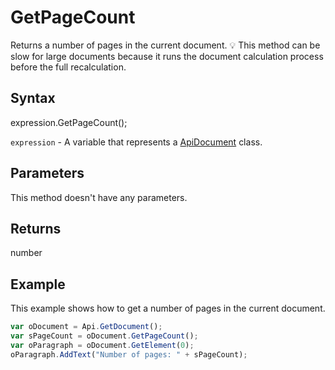 # GetPageCount

Returns a number of pages in the current document.
💡 This method can be slow for large documents because it runs the document calculation
process before the full recalculation.

## Syntax

expression.GetPageCount();

`expression` - A variable that represents a [ApiDocument](../ApiDocument.md) class.

## Parameters

This method doesn't have any parameters.

## Returns

number

## Example

This example shows how to get a number of pages in the current document.

```javascript
var oDocument = Api.GetDocument();
var sPageCount = oDocument.GetPageCount();
var oParagraph = oDocument.GetElement(0);
oParagraph.AddText("Number of pages: " + sPageCount);
```
